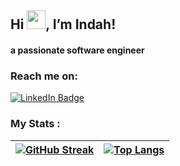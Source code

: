 ## Hi <img src="https://raw.githubusercontent.com/iampavangandhi/iampavangandhi/master/gifs/Hi.gif" width="30px">, I’m Indah! 
<h4 align="left"> a passionate software engineer </h3>



### Reach me on:
<a href="https://www.linkedin.com/in/indahreforsiana">
  <img src="https://img.shields.io/badge/LinkedIn-blue?style=for-the-badge&logo=linkedin&logoColor=white" alt="LinkedIn Badge"/>
</a>



### My Stats :
 

| [![GitHub Streak](http://github-readme-streak-stats.herokuapp.com?user=indahreforsiana&theme=radical)](https://git.io/streak-stats) | [![Top Langs](https://github-readme-stats.vercel.app/api/top-langs/?username=indahreforsiana&layout=compact&theme=vision-friendly-dark)](https://github.com/anuraghazra/github-readme-stats) |
| ------------- | ------------- |

